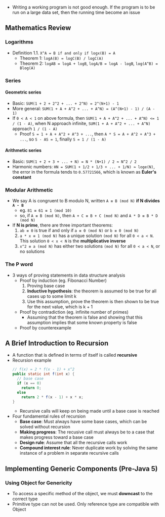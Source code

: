 - Writing a working program is not good enough. If the program is to be run on a large data set, then the running time become an issue

## Mathematics Review

### Logarithms

- Definition 1.1. `X^A = B if and only if logx(B) = A`
  - Theorem 1: `logA(B) = logC(B) / logC(A)`
  - Theorem 2: `logAB = logA + logB`, `logA/B = logA - logB`, `log(A^B) = Blog(A)`

### Series

#### Geometric series

- Basic: `SUM(1 + 2 + 2^2 + ... + 2^N) = 2^(N+1) - 1`
- More general: `SUM(1 + A + A^2 + ... + A^N) = (A^(N+1) - 1) / (A - 1)`
- If `0 < A < 1` on above formula, then `SUM(1 + A + A^2 + ... + A^N) <= 1 / (1 - A)`, when N approach infinite, `SUM(1 + A + A^2 + ... + A^N)` approach `1 / (1 - A)`
  - Proof `S = 1 + A + A^2 + A^3 + ...`, then `A * S = A + A^2 + A^3 + ...`, so `S - AS = 1`, finally `S = 1 / (1 - A)`

#### Arithmetic series

- Basic: `SUM(1 + 2 + 3 + ... + N) = N * (N+1) / 2 ≈ N^2 / 2`
- Harmonic numbers: `HN = SUM(1 + 1/2 + 1/3 + ... + 1/N) ≈ loge(N)`, the error in the formula tends to `0.57721566`, which is known as **Euler's constant**

### Modular Arithmetic

- We say A is congruent to B modulo N, written `A ≡ B (mod N)` **if N divides `A - B`**
  - eg. `81 ≡ 61 ≡ 1 (mod 10)`
  - so, if `A ≡ B (mod N)`, then `A + C ≡ B + C (mod N)` and `A * D ≡ B * D (mod N)`
- If **N is prime**, there are three important theorems:
  1. `ab ≡ 0` is true if and only if `a ≡ 0 (mod N)` or `b ≡ 0 (mod N)`
  2. `a * x ≡ 1 (mod N)` has a unique solution `(mod N)` for all `0 < a < N`. This solution `0 < x < N` is the **multiplicative inverse**
  3. `x^2 ≡ a (mod N)` has either two solutions `(mod N)` for all `0 < a < N`, or no solutions

### The P word

- 3 ways of proving statements in data structure analysis
  - Proof by induction (eg. Fibonacci Number)
    1. Proving base case
    2. **Inductive hypothesis**: the theorem is assumed to be true for all cases up to some limit k
    3. Use this assumption, prove the theorem is then shown to be true for the next value, which is k + 1
  - Proof by contradiction (eg. infinite number of primes)
    - Assuming that the theorem is false and showing that this assumption implies that some known property is false
  - Proof by counterexample

## A Brief Introduction to Recursion

- A function that is defined in terms of itself is called **recursive**
- Recursion example
  ```java
  // f(x) = 2 * f(x - 1) + x^2
  public static int f(int x) {
    // base case
    if (x == 0)
      return 0;
    else 
      return 2 * f(x - 1) + x * x;
  }
  ```
  - Recursive calls will keep on being made until a base case is reached
- Four fundamental rules of recursion
  - **Base case**: Must always have some base cases, which can be solved without recursion
  - **Making progress**: The recusive call must always be to a case that makes progress toward a base case
  - **Design rule**: Assume that all the recursive calls work
  - **Compound interest rule**: Never duplicate work by solving the same instance of a problem in separate recursive calls

## Implementing Generic Components (Pre-Java 5)

### Using Object for Genericity

- To access a specific method of the object, we must **downcast** to the correct type
- Primitive type can not be used. Only reference type are compatible with Object